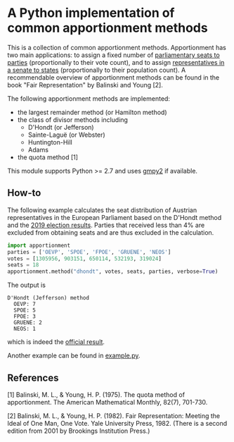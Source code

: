 # A Python implementation of common apportionment methods

This is a collection of common apportionment methods. Apportionment has two main applications: 
to assign a fixed number of [parliamentary seats to parties](https://en.wikipedia.org/wiki/Party-list_proportional_representation) (proportionally to their vote count), and to assign
[representatives in a senate to states](https://en.wikipedia.org/wiki/United_States_congressional_apportionment) (proportionally to their population count). 
A recommendable overview of apportionment methods can be found in the book "Fair Representation" by Balinski and Young [2].

The following apportionment methods are implemented:
* the largest remainder method (or Hamilton method)
* the class of divisor methods including
   - D'Hondt (or Jefferson)
   - Sainte-Laguë (or Webster)
   - Huntington-Hill
   - Adams
* the quota method [1]

This module supports Python >= 2.7 and uses [gmpy2](https://gmpy2.readthedocs.io/) if available.

## How-to

The following example calculates the seat distribution of Austrian representatives in the 
European Parliament based on the D'Hondt method and the [2019 election results](https://www.bmi.gv.at/412/Europawahlen/Europawahl_2019). Parties that received less than 4% are excluded from obtaining seats and are thus excluded in the calculation.

```python
import apportionment
parties = ['OEVP', 'SPOE', 'FPOE', 'GRUENE', 'NEOS']
votes = [1305956, 903151, 650114, 532193, 319024]
seats = 18
apportionment.method("dhondt", votes, seats, parties, verbose=True)
```

The output is

```
D'Hondt (Jefferson) method
  OEVP: 7
  SPOE: 5
  FPOE: 3
  GRUENE: 2
  NEOS: 1
```

which is indeed the [official result](https://www.bmi.gv.at/412/Europawahlen/Europawahl_2019).

Another example can be found in [example.py](example.py).

## References

[1] Balinski, M. L., & Young, H. P. (1975). The quota method of apportionment. The American Mathematical Monthly, 82(7), 701-730.

[2] Balinski, M. L., & Young, H. P. (1982). Fair Representation: Meeting the Ideal of One Man, One Vote. Yale University Press, 1982. (There is a second edition from 2001 by Brookings Institution Press.)
